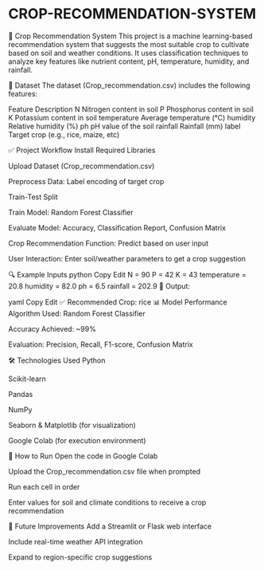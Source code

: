 # CROP-RECOMMENDATION-SYSTEM
🌾 Crop Recommendation System
This project is a machine learning-based recommendation system that suggests the most suitable crop to cultivate based on soil and weather conditions. It uses classification techniques to analyze key features like nutrient content, pH, temperature, humidity, and rainfall.

📁 Dataset
The dataset (Crop_recommendation.csv) includes the following features:

Feature	Description
N	Nitrogen content in soil
P	Phosphorus content in soil
K	Potassium content in soil
temperature	Average temperature (°C)
humidity	Relative humidity (%)
ph	pH value of the soil
rainfall	Rainfall (mm)
label	Target crop (e.g., rice, maize, etc)

✅ Project Workflow
Install Required Libraries

Upload Dataset (Crop_recommendation.csv)

Preprocess Data: Label encoding of target crop

Train-Test Split

Train Model: Random Forest Classifier

Evaluate Model: Accuracy, Classification Report, Confusion Matrix

Crop Recommendation Function: Predict based on user input

User Interaction: Enter soil/weather parameters to get a crop suggestion

🔍 Example Inputs
python
Copy
Edit
N = 90
P = 42
K = 43
temperature = 20.8
humidity = 82.0
ph = 6.5
rainfall = 202.9
🧠 Output:

yaml
Copy
Edit
✅ Recommended Crop: rice
📊 Model Performance
Algorithm Used: Random Forest Classifier

Accuracy Achieved: ~99%

Evaluation: Precision, Recall, F1-score, Confusion Matrix

🛠 Technologies Used
Python

Scikit-learn

Pandas

NumPy

Seaborn & Matplotlib (for visualization)

Google Colab (for execution environment)

🚀 How to Run
Open the code in Google Colab

Upload the Crop_recommendation.csv file when prompted

Run each cell in order

Enter values for soil and climate conditions to receive a crop recommendation

📌 Future Improvements
Add a Streamlit or Flask web interface

Include real-time weather API integration

Expand to region-specific crop suggestions
